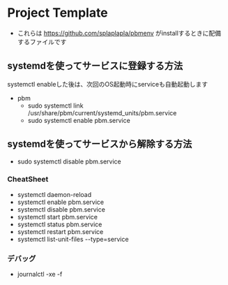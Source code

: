 # Project Template
* これらは https://github.com/splaplapla/pbmenv がinstallするときに配備するファイルです

## systemdを使ってサービスに登録する方法
systemctl enableした後は、次回のOS起動時にserviceも自動起動します

* pbm
  * sudo systemctl link /usr/share/pbm/current/systemd_units/pbm.service
  * sudo systemctl enable pbm.service

## systemdを使ってサービスから解除する方法
* sudo systemctl disable pbm.service

### CheatSheet
* systemctl daemon-reload
* systemctl enable pbm.service
* systemctl disable pbm.service
* systemctl start pbm.service
* systemctl status pbm.service
* systemctl restart pbm.service
* systemctl list-unit-files --type=service

### デバッグ
* journalctl -xe -f
